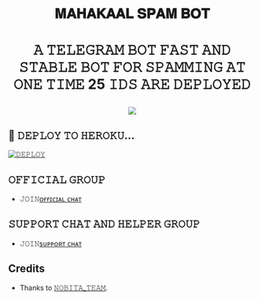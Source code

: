 <h1 align="center">

  <b> 𝐌𝐀𝐇𝐀𝐊𝐀𝐀𝐋 𝐒𝐏𝐀𝐌 𝐁𝐎𝐓 </b>

</h1>

<h1 align="center">

  <b>𝙰 𝚃𝙴𝙻𝙴𝙶𝚁𝙰𝙼 𝙱𝙾𝚃 𝙵𝙰𝚂𝚃 𝙰𝙽𝙳 𝚂𝚃𝙰𝙱𝙻𝙴 𝙱𝙾𝚃 𝙵𝙾𝚁 𝚂𝙿𝙰𝙼𝙼𝙸𝙽𝙶 𝙰𝚃 𝙾𝙽𝙴 𝚃𝙸𝙼𝙴 25 𝙸𝙳𝚂 𝙰𝚁𝙴 𝙳𝙴𝙿𝙻𝙾𝚈𝙴𝙳 </b>

</h1>

 <p align="center">

  <img src="https://telegra.ph/file/83cf673fb72f191c9b579.jpg">

</p>

  


## 💫 𝙳𝙴𝙿𝙻𝙾𝚈 𝚃𝙾 𝙷𝙴𝚁𝙾𝙺𝚄...

[![𝙳𝙴𝙿𝙻𝙾𝚈](https://www.herokucdn.com/deploy/button.svg)](https://heroku.com/deploy?template=https://github.com/kuldiprathod/MAHAKALSPAM)



## 𝙾𝙵𝙵𝙸𝙲𝙸𝙰𝙻 𝙶𝚁𝙾𝚄𝙿 
- 𝙹𝙾𝙸𝙽[ᴏғғɪᴄɪᴀʟ ᴄʜᴀᴛ](https://t.me/mahakalspamcontrolroom)

## 𝚂𝚄𝙿𝙿𝙾𝚁𝚃 𝙲𝙷𝙰𝚃 𝙰𝙽𝙳 𝙷𝙴𝙻𝙿𝙴𝚁 𝙶𝚁𝙾𝚄𝙿 
- 𝙹𝙾𝙸𝙽[sᴜᴘᴘᴏʀᴛ ᴄʜᴀᴛ](https://t.me/mahakalspamcontrolroom) 

## Credits

   - Thanks to [𝙽𝙾𝙱𝙸𝚃𝙰_𝚃𝙴𝙰𝙼](https://t.me/REPOKIDUNIYA).


